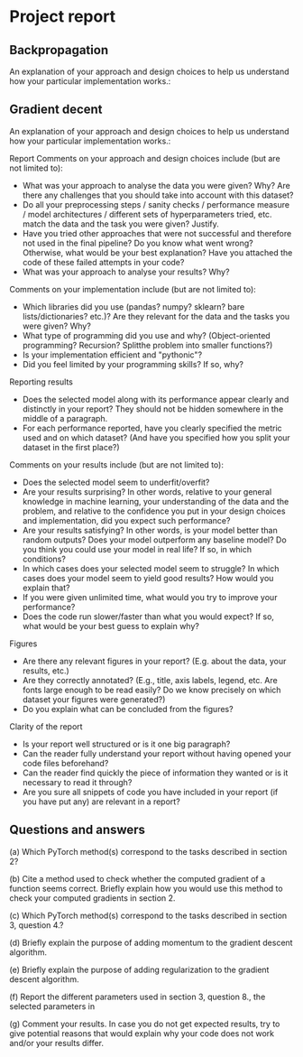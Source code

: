 # Project report

## Backpropagation
An explanation of your approach and design choices to help us understand how your particular
implementation works.:



## Gradient decent
An explanation of your approach and design choices to help us understand how your particular
implementation works.:


Report
Comments on your approach and design choices include (but are not limited to):
- What was your approach to analyse the data you were given? Why? Are there any challenges that you should take into account with this dataset?
- Do all your preprocessing steps / sanity checks / performance measure / model architectures / different sets of hyperparameters tried, etc. match the data and the task you were given? Justify.
- Have you tried other approaches that were not successful and therefore not used in the final pipeline? Do you know what went wrong? Otherwise, what would be your best explanation? Have
    you attached the code of these failed attempts in your code?
- What was your approach to analyse your results? Why?

Comments on your implementation include (but are not limited to):
- Which libraries did you use (pandas? numpy? sklearn? bare lists/dictionaries? etc.)? Are they relevant for the data and the tasks you were given? Why?
- What type of programming did you use and why? (Object-oriented programming? Recursion? Splitthe problem into smaller functions?)
- Is your implementation efficient and "pythonic"?
- Did you feel limited by your programming skills? If so, why?

Reporting results
- Does the selected model along with its performance appear clearly and distinctly in your report?
    They should not be hidden somewhere in the middle of a paragraph.
- For each performance reported, have you clearly specified the metric used and on which dataset?
    (And have you specified how you split your dataset in the first place?)

Comments on your results include (but are not limited to):
- Does the selected model seem to underfit/overfit?
- Are your results surprising? In other words, relative to your general knowledge in machine learning, your understanding of the data and the problem, 
    and relative to the confidence you put in your design choices and implementation, did you expect such performance?
- Are your results satisfying? In other words, is your model better than random outputs? Does your model outperform any baseline model? 
    Do you think you could use your model in real life? If so, in which conditions?
- In which cases does your selected model seem to struggle? In which cases does your model seem to yield good results? How would you explain that?
- If you were given unlimited time, what would you try to improve your performance?
- Does the code run slower/faster than what you would expect? If so, what would be your best guess to explain why?

Figures
- Are there any relevant figures in your report? (E.g. about the data, your results, etc.)
- Are they correctly annotated? (E.g., title, axis labels, legend, etc. Are fonts large enough to be read easily? 
    Do we know precisely on which dataset your figures were generated?)
- Do you explain what can be concluded from the figures?

Clarity of the report
- Is your report well structured or is it one big paragraph?
- Can the reader fully understand your report without having opened your code files beforehand?
- Can the reader find quickly the piece of information they wanted or is it necessary to read it through?
- Are you sure all snippets of code you have included in your report (if you have put any) are relevant in a report?










## Questions and answers

(a) Which PyTorch method(s) correspond to the tasks described in section 2?



(b) Cite a method used to check whether the computed gradient of a function seems correct.
Briefly explain how you would use this method to check your computed gradients in
section 2.



(c) Which PyTorch method(s) correspond to the tasks described in section 3, question 4.?



(d) Briefly explain the purpose of adding momentum to the gradient descent algorithm.




(e) Briefly explain the purpose of adding regularization to the gradient descent algorithm.



(f) Report the different parameters used in section 3, question 8., the selected parameters in



(g) Comment your results. In case you do not get expected results, try to give potential
reasons that would explain why your code does not work and/or your results differ.




